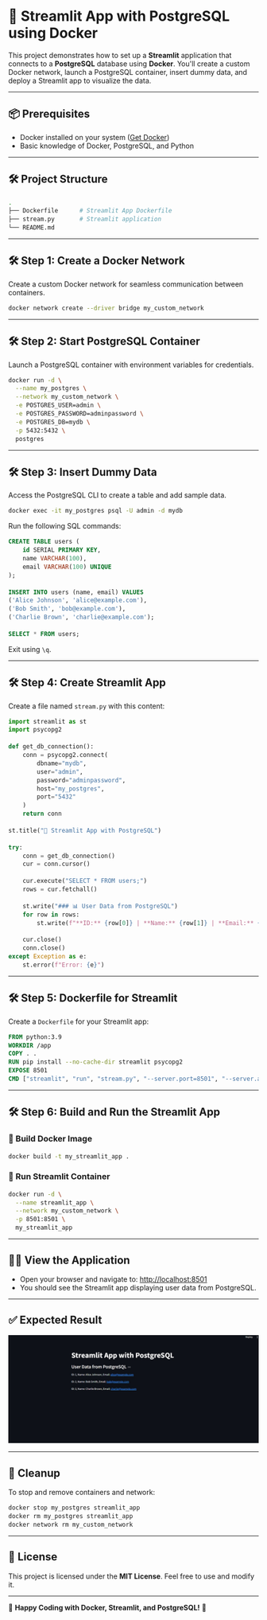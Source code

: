 # 🚀 Streamlit App with PostgreSQL using Docker

This project demonstrates how to set up a **Streamlit** application that connects to a **PostgreSQL** database using **Docker**. You'll create a custom Docker network, launch a PostgreSQL container, insert dummy data, and deploy a Streamlit app to visualize the data.

---

## 📦 Prerequisites
- Docker installed on your system ([Get Docker](https://docs.docker.com/get-docker/))
- Basic knowledge of Docker, PostgreSQL, and Python

---

## 🛠️ Project Structure

```bash
.
├── Dockerfile      # Streamlit App Dockerfile
├── stream.py       # Streamlit application
└── README.md
```

---

## 🛠️ Step 1: Create a Docker Network
Create a custom Docker network for seamless communication between containers.

```bash
docker network create --driver bridge my_custom_network
```

---

## 🛠️ Step 2: Start PostgreSQL Container
Launch a PostgreSQL container with environment variables for credentials.

```bash
docker run -d \
  --name my_postgres \
  --network my_custom_network \
  -e POSTGRES_USER=admin \
  -e POSTGRES_PASSWORD=adminpassword \
  -e POSTGRES_DB=mydb \
  -p 5432:5432 \
  postgres
```

---

## 🛠️ Step 3: Insert Dummy Data
Access the PostgreSQL CLI to create a table and add sample data.

```bash
docker exec -it my_postgres psql -U admin -d mydb
```

Run the following SQL commands:

```sql
CREATE TABLE users (
    id SERIAL PRIMARY KEY,
    name VARCHAR(100),
    email VARCHAR(100) UNIQUE
);

INSERT INTO users (name, email) VALUES
('Alice Johnson', 'alice@example.com'),
('Bob Smith', 'bob@example.com'),
('Charlie Brown', 'charlie@example.com');

SELECT * FROM users;
```
Exit using `\q`.

---

## 🛠️ Step 4: Create Streamlit App
Create a file named `stream.py` with this content:

```python
import streamlit as st
import psycopg2

def get_db_connection():
    conn = psycopg2.connect(
        dbname="mydb",
        user="admin",
        password="adminpassword",
        host="my_postgres",
        port="5432"
    )
    return conn

st.title("🌟 Streamlit App with PostgreSQL")

try:
    conn = get_db_connection()
    cur = conn.cursor()

    cur.execute("SELECT * FROM users;")
    rows = cur.fetchall()

    st.write("### 📊 User Data from PostgreSQL")
    for row in rows:
        st.write(f"**ID:** {row[0]} | **Name:** {row[1]} | **Email:** {row[2]}")

    cur.close()
    conn.close()
except Exception as e:
    st.error(f"Error: {e}")
```

---

## 🛠️ Step 5: Dockerfile for Streamlit
Create a `Dockerfile` for your Streamlit app:

```dockerfile
FROM python:3.9
WORKDIR /app
COPY . .
RUN pip install --no-cache-dir streamlit psycopg2
EXPOSE 8501
CMD ["streamlit", "run", "stream.py", "--server.port=8501", "--server.address=0.0.0.0"]
```

---

## 🛠️ Step 6: Build and Run the Streamlit App
### 🔨 Build Docker Image
```bash
docker build -t my_streamlit_app .
```

### 🚀 Run Streamlit Container
```bash
docker run -d \
  --name streamlit_app \
  --network my_custom_network \
  -p 8501:8501 \
  my_streamlit_app
```

---

## 🧑‍💻 View the Application
- Open your browser and navigate to: [http://localhost:8501](http://localhost:8501)
- You should see the Streamlit app displaying user data from PostgreSQL.

---

## ✅ Expected Result

![App showing successful database connection](output.jpg)

---

## 🧹 Cleanup
To stop and remove containers and network:

```bash
docker stop my_postgres streamlit_app
docker rm my_postgres streamlit_app
docker network rm my_custom_network
```

---

## 📜 License
This project is licensed under the **MIT License**. Feel free to use and modify it.

---

🚀 **Happy Coding with Docker, Streamlit, and PostgreSQL!** 🚀


